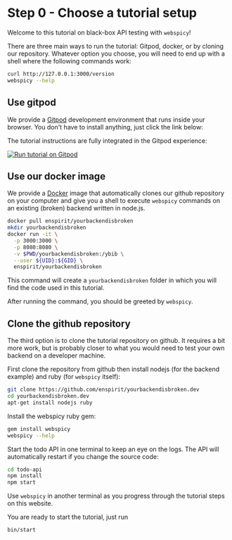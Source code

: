 # Step 0 - Choose a tutorial setup

Welcome to this tutorial on black-box API testing with `webspicy`!

There are three main ways to run the tutorial: Gitpod, docker, or by cloning our repository. Whatever option you choose, you will need to end up with a shell where the following commands work:

```bash
curl http://127.0.0.1:3000/version
webspicy --help
```

## Use gitpod

We provide a [Gitpod](https://www.gitpod.io/) development environment that runs inside your browser. You don't have to install anything, just click the link below:

The tutorial instructions are fully integrated in the Gitpod experience:

[![Run tutorial on Gitpod](https://gitpod.io/button/open-in-gitpod.svg)](https://gitpod.io/#https://github.com/enspirit/yourbackendisbroken.dev/tree/nodejs-tuto)

## Use our docker image

We provide a [Docker](https://docker.io/) image that automatically clones our github repository on your computer and give you a shell to execute `webspicy` commands on an existing (broken) backend written in node.js.

```bash
docker pull enspirit/yourbackendisbroken
mkdir yourbackendisbroken
docker run -it \
  -p 3000:3000 \
  -p 8080:8080 \
  -v $PWD/yourbackendisbroken:/ybib \
  --user ${UID}:${GID} \
  enspirit/yourbackendisbroken
```

This command will create a `yourbackendisbroken` folder in which you will find the code used in this tutorial.

After running the command, you should be greeted by `webspicy`.

## Clone the github repository

The third option is to clone the tutorial repository on github. It requires a bit more work, but is probably closer to what you would need to test your own backend on a developer machine.

First clone the repository from github then install nodejs (for the backend example) and ruby (for `webspicy` itself):

```bash
git clone https://github.com/enspirit/yourbackendisbroken.dev
cd yourbackendisbroken.dev
apt-get install nodejs ruby
```

Install the webspicy ruby gem:

```bash
gem install webspicy
webspicy --help
```

Start the todo API in one terminal to keep an eye on the logs. The API will automatically restart if you change the source code:

```bash
cd todo-api
npm install
npm start
```

Use `webspicy` in another terminal as you progress through the tutorial steps on this website.

You are ready to start the tutorial, just run

```bash
bin/start
```
